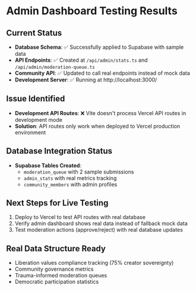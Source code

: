 # Admin Dashboard Testing Results

## Current Status
- **Database Schema**: ✅ Successfully applied to Supabase with sample data
- **API Endpoints**: ✅ Created at `/api/admin/stats.ts` and `/api/admin/moderation-queue.ts` 
- **Community API**: ✅ Updated to call real endpoints instead of mock data
- **Development Server**: ✅ Running at http://localhost:3000/

## Issue Identified
- **Development API Routes**: ❌ Vite doesn't process Vercel API routes in development mode
- **Solution**: API routes only work when deployed to Vercel production environment

## Database Integration Status
- **Supabase Tables Created**:
  - `moderation_queue` with 2 sample submissions
  - `admin_stats` with real metrics tracking
  - `community_members` with admin profiles

## Next Steps for Live Testing
1. Deploy to Vercel to test API routes with real database
2. Verify admin dashboard shows real data instead of fallback mock data
3. Test moderation actions (approve/reject) with real database updates

## Real Data Structure Ready
- Liberation values compliance tracking (75% creator sovereignty)
- Community governance metrics 
- Trauma-informed moderation queues
- Democratic participation statistics